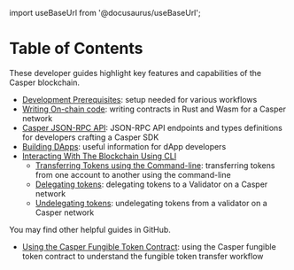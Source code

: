 import useBaseUrl from '@docusaurus/useBaseUrl';

# Table of Contents

These developer guides highlight key features and capabilities of the Casper blockchain.

- [Development Prerequisites](./prerequisites.md): setup needed for various workflows
- [Writing On-chain code](./writing-onchain-code/index.md): writing contracts in Rust and Wasm for a Casper network
- [Casper JSON-RPC API](./json-rpc/index.md): JSON-RPC API endpoints and types definitions for developers crafting a Casper SDK
- [Building DApps](./dapps/index.md): useful information for dApp developers
- [Interacting With The Blockchain Using CLI](./cli/index.md)
   - [Transferring Tokens using the Command-line](./cli/transfers/index.md): transferring tokens from one account to another using the command-line
   - [Delegating tokens](./cli/delegate.md): delegating tokens to a Validator on a Casper network
   - [Undelegating tokens](./cli/undelegate.md): undelegating tokens from a validator on a Casper network

You may find other helpful guides in GitHub.

- [Using the Casper Fungible Token Contract](https://github.com/casper-network/erc20-guide-extraction/): using the Casper fungible token contract to understand the fungible token transfer workflow